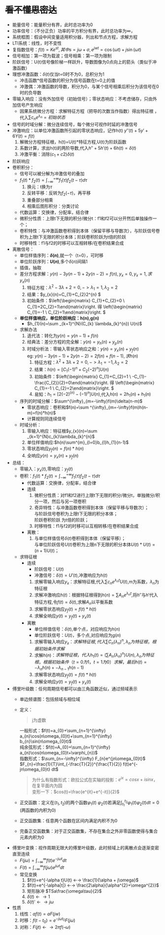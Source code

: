 
# ~~看不懂思密达~~
* 能量信号：能量积分有界，此时总功率为0
* 功率信号：（不分正负）功率的平方积分有界，此时总功率为∞，
* 系统框图：假设中间变量适用积分器，列出和节点方程，求解方程
* LTI系统：线性，时不变性
* 复指数信号：$f(t) = Ke^{st},其中s = j\omega + \sigma ,e^{jwt}=\cos(\omega t) +j\sin(\omega t)$
* 信号相加：第一项为载波；信号相乘：第一项为限制
* 阶跃信号：U(t)信号像阶梯一样跃升，导数图像为0点向上的箭头（类似于冲激函数）
* 理想冲激函数：$\delta(t)$仅当t=0时不为0，总积分为1
    * 冲击函数*信号函数的积分为信号函数在t=0上的值
    * 冲激偶：冲激函数的导数，积分为0，与某个信号相乘后积分为该信号在0时的负导数
* 零输入响应：没有外加信号（初始信号）；零状态响应：不考虑储存，只由外加信号产生响应
    * 因果系统微分方程：求解特征方程（把导的次数当作指数）得出特征根 ，代入$\sum c_{n}e^{\lambda_{n}} = 初始状态$
* 信号的时域分解：微分连续信号，每个微分可视作时延的冲激信号
* 冲激响应：以单位冲激函数所引起的零状态响应，记作h(t)
    ${y}''(t)+5{y}'+6Y(t)=f(t)$
    1. 解微分方程特征根，h(t)=U(t)*特征方程,U(t)为阶跃函数
    1. 系数计算，求出h(t)的两阶导数,代入${h}''+5{h}'(t)+6h(t)=\delta(t)$
    1. 冲激平衡：消除$(c_{1}+c{2})\delta (t)$
* 阶跃响应
* 卷积积分：
    * 信号可以被分解为冲激信号的叠加
    * $f_{1}(t)*f_{2}(t) = \int^{+\infty}_{-\infty} f_{1}(\tau)f_{2}(t-\tau)d\tau$
        1. 换元：t换为$\tau$
        1. 反转平移：反转为$f_{2}(-\tau)$，再平移
        1. 重叠部分相乘
        1. 相乘后图形积分：分类讨论
    * 代数运算：交换律，分配率，结合律
    * 微积分性质：上限t下无限的积分/微分t：f1和f2可以分开然后单独操作一个；
    * 卷积特性：与冲激函数卷积得到本体（保留平移与导数次），与阶跃信号卷积为上限t下无限的积分本体；阶跃卷积阶跃为t倍的阶跃
    * 时移特性：f1与f2的时移可以互相转移/在卷积结果合成
* 离散信号：
    * 单位样值序列：**$\delta (n)$**,就一个（t=0），可时移
    * 单位阶跃序列：**$U(n)$**,多个$\delta  (n)$间隔1
    * 插值，抽取
    * 差分方程求解：$y(n)-3y(n-1)+2y(n-2)=f(n),y_{x}=0,y_{x}=1,求y_{x}(n)$
        1. 特征方程：$\lambda^{2}-3\lambda +2=0,->\lambda_{1}=1,\lambda_{2}=2$
        1. 结果：$y_{x}(n)=C_{1}+C_{2}2^{n} $
        1. 初始条件：$\left\{\begin{matrix} C_{1}+C_{2}=0 \\ C_{1}+2C_{2}=1\end{matrix}\right. 得 \left\{\begin{matrix} C_{1}=-1 \\ C_{2}=1\end{matrix}\right. $
    * **单位样值响应，单位阶跃响应：h(n),g(n)**  
        * $h_{1}(n)=\sum _{k=1}^{N}(C_{k} \lambda_{k}^{n}) U(n)$
    * 求解办法
        1. 迭代法：转化为$y(n)=y(n-1)+f(n)$
        1. 经典法：差分方程的完全解：$y(n)=y_{h}(n)+y_{p}(n)$ 
        1. 时域分析法：零输入零状态响应之和：$y(n)=y_{x}(n)+y_{f}(n)$  
        eg: $y(n)-3y(n-1)+2y(n-2)=2f(n)+f(n-1),求h(n)$ 
            1. 特征方程：$\lambda^{2}+3\lambda +2=0,->\lambda_{1}=-1,\lambda_{2}=2$
            1. 结果：$h(n)=[C_{1}(-1)^{n}+C_{2}(-2)^{n}]U(n)$
            1. 初始条件：$\left\{\begin{matrix} C_{1}+C_{2}=1 \\ -C_{1}-\frac{C_{2}}{2}=0\end{matrix}\right. 得 \left\{\begin{matrix} C_{1}=-1 \\ C_{2}=2\end{matrix}\right. $
            1. 易知：$h_{1}=[2(-2)^(n)-(-1)^{n}]U(n)$,代入$h(n)=2h_{1}(n)+h_{1}(n)$
    * 序列的时域分解：$\sum^{\infty}_{m=-\infty}f(m)\delta(n-m)$
        * 零状态响应：卷积和$f(n)=\sum ^{\infty}_{m=-\infty}f(m)h(n-m)=f(n)*h(n)$
        * 计算规则同连续信号
    * 时域分析：
        1. 零输入响应：特征根$y_{x}(n)=\sum _{k=1}^{N}c_{k}\lambda_{k}^{n}$
        1. 单位样值响应:$h(n)\sum^{m}_{l=0}b_{l}h_{1}(n-1)$
        1. 零状态响应$y_{f}(n)=f(n)*h(n)$
        1. 全响应$y(n)=y_{x}(n)+y_{f}(n)$
* 总结：
    * 零输入：$y_{x}(t)$,零响应：$y_{f}(t)$
    * 卷积：$f_{1}(t)*f_{2}(t) = \int^{+\infty}_{-\infty} f_{1}(\tau)f_{2}(t-\tau)d\tau$
        * 代数运算：交换律，分配率，结合律
        * 连续
            1. 微积分性质：对f1和f2进行上限t下无限的积分/微分t，单独微分/积分一项，然后与另一项卷积
            1. 奇异特性：与冲激函数卷积得到本体（保留平移与导数次）；  
            与阶跃信号卷积为上限t下无限的积分本体；   
            阶跃卷积阶跃 为t倍的阶跃；
            1. 时移特性：f1与f2的时移可以互相转移/在卷积结果合成
        * 离散：
            1. 与单位样值信号$\delta(t)$卷积得到本体（保留平移）；  
            与单位阶跃信号$U(t)$卷积为上限n下无限的积分本体$U(t)*U(t)=(n+1)U(t)$；
    * 求特征根
        * 连续
            * 阶跃信号：$U(t)$
            * 冲激信号：$\delta(t)={U}'(t)$,冲激响应为$h(t)$
            1. 求解零输入响应$y_{x}$：求解特征根,代入$\sum c_{n}e^{\lambda_{n}t}U(t)$,m为系数，$\lambda_{n}$为特征根
            1. 求解冲激响应$h(t)$：根据特征根得到$h(n)=\sum A_{n}e^{\lambda_{n}t}$,将${h}''$与${h}'$代入特征方程,令$f(t)=\delta(t)$,求解$A_{n}$以平衡系数
            1. 求解零状态响应$y_{f}(t)=f(t)*h(t)$
            1. 求解全响应$y(t)=y_{f}(t)+y_{x}(t)$
        * 离散 
            * 单位样值信号：$\delta(t)$,单个点，对应响应为$h(n)$
            * 单位阶跃信号：$U(t)$，多个点,对应响应为$g(n)$
            1. 求解零输入响应$y_{x}$：$求解特征根,代入\sum C_{n}(\lambda_{n})^{n},\lambda_{n}为特征根，根据初始条件求解$
            1. 求解$h(n)$：$求解特征根，代入h_{1}(t)=(\sum A_{n}(\lambda_{n})^{n})U(n),\lambda_{n}为特征根，根据初始条件（t=0为1，t=1为0）求解，最后h(t)=-\lambda_{n}h(n)+-\lambda_{n-1}h(n-1)$
            1. 求解零状态响应$y_{f}(t)=f(t)*h(t)$
            1. 求解全响应$y(t)=y_{f}(t)+y_{x}(t)$
* 傅里叶级数：任何周期信号都可以由三角函数近似，通过频域表示
    * 单边频谱图：包括频域与相位域
    * 定义：  
        > j为虚数   

        一般形式：$f(t)=a_{0}+\sum_{n=1}^{\infty} a_{n}\cos(n\omega_{0}t)+\sum_{n=1}^{\infty} b_{n}\sin(n\omega_{0}t)$    
        纯余弦形式：$f(t)=A_{0}+\sum_{n=1}^{\infty} a_{n}\cos(n\omega_{0}t+\varphi_{n})$     
        指数形式：$\sum_{n=-\infty}^{\infty} F_{n}e^{jn\omega_{0}t}$
        $F_{n}=\frac{1}{T}\int_{-\frac{T}{2}}^{\frac{T}{2}} f(t)e^{-jn\omega_{0}t} dt$
        > 为什么有指数形式：欧拉公式在实轴的投影：$e^{ix}=cosx+isinx$，在复平面内为园  
        > 变形一下：$cos(t)=\frac{e^{it}+e^{-it}}{2}$
    * 正交函数：定义在$(t_{1},t_{2})$的两个函数$\varphi_{1}(t)$ $\varphi_{2}(t)$若满足$\int_{t_{1}}^{t_{2}} \varphi_{1}(t) \varphi_{2}(t) dt = 0$ (两函数的内积为0)
    * 正交函数集：任意两个函数在区间内满足内积不为0
    * 完备正交函数集：对于正交函数集，不存在集合之外非零函数使得与集合元素内积为0
* 傅里叶变换：视作周期无限大的傅里叶级数，此时频域上的离散点会逐渐变密直至连续
    * $F(j\omega)=\int_{-\infty}^{\infty}f(t)e^{-j\omega t} dt$
    * $F(t)=\int_{-\infty}^{\infty}f(j\omega)e^{j\omega t} dt$
    * 常见变换
        1. $f(t)=e^{-\alpha t}U(t) ←→ \frac{1}{\alpha + j\omega}$
        1. $f(t)=e^{-\alpha|t|} ←→ \frac{2\alpha}{\alpha^{2}+\omega^{2}}$
        1. 矩形脉冲 $TSa\frac{\omega\tau}{2}$
        1. $\delta(t) ←→ 1$
        1. ${\delta(t)}' ←→ j\omega$
* 性质
    1. 线性：$af(t)=aF(jw)$
    1. 时移：$f(t-t_{0})=e^{-j\omega t_{0}} F(j\omega)$
    1. 对称：$F(jt) ←→ 2\pi f(–\omega)$
